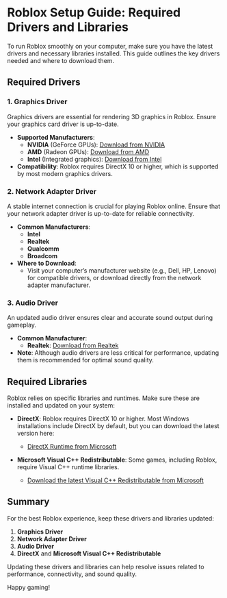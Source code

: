 # Roblox Setup Guide: Required Drivers and Libraries

To run Roblox smoothly on your computer, make sure you have the latest drivers and necessary libraries installed. This guide outlines the key drivers needed and where to download them.

## Required Drivers

### 1. Graphics Driver
Graphics drivers are essential for rendering 3D graphics in Roblox. Ensure your graphics card driver is up-to-date.

- **Supported Manufacturers**:
  - **NVIDIA** (GeForce GPUs): [Download from NVIDIA](https://www.nvidia.com/Download/index.aspx)
  - **AMD** (Radeon GPUs): [Download from AMD](https://www.amd.com/en/support)
  - **Intel** (Integrated graphics): [Download from Intel](https://www.intel.com/content/www/us/en/support/detect.html)
- **Compatibility**: Roblox requires DirectX 10 or higher, which is supported by most modern graphics drivers.

### 2. Network Adapter Driver
A stable internet connection is crucial for playing Roblox online. Ensure that your network adapter driver is up-to-date for reliable connectivity.

- **Common Manufacturers**:
  - **Intel**
  - **Realtek**
  - **Qualcomm**
  - **Broadcom**
- **Where to Download**:
  - Visit your computer’s manufacturer website (e.g., Dell, HP, Lenovo) for compatible drivers, or download directly from the network adapter manufacturer.

### 3. Audio Driver
An updated audio driver ensures clear and accurate sound output during gameplay.

- **Common Manufacturer**: 
  - **Realtek**: [Download from Realtek](https://www.realtek.com/en/downloads)
- **Note**: Although audio drivers are less critical for performance, updating them is recommended for optimal sound quality.

## Required Libraries

Roblox relies on specific libraries and runtimes. Make sure these are installed and updated on your system:

- **DirectX**: Roblox requires DirectX 10 or higher. Most Windows installations include DirectX by default, but you can download the latest version here:
  - [DirectX Runtime from Microsoft](https://www.microsoft.com/en-us/download/details.aspx?id=35)
  
- **Microsoft Visual C++ Redistributable**: Some games, including Roblox, require Visual C++ runtime libraries.
  - [Download the latest Visual C++ Redistributable from Microsoft](https://learn.microsoft.com/en-us/cpp/windows/latest-supported-vc-redist?view=msvc-160)

## Summary

For the best Roblox experience, keep these drivers and libraries updated:
1. **Graphics Driver**
2. **Network Adapter Driver**
3. **Audio Driver**
4. **DirectX** and **Microsoft Visual C++ Redistributable**

Updating these drivers and libraries can help resolve issues related to performance, connectivity, and sound quality.

Happy gaming!
